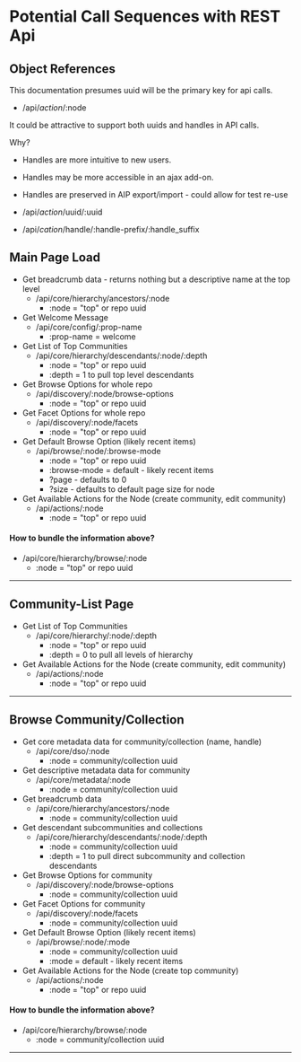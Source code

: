 # Potential Call Sequences with REST Api

## Object References
This documentation presumes uuid will be the primary key for api calls.

* /api/_action_/:node

It could be attractive to support both uuids and handles in API calls.

Why? 
* Handles are more intuitive to new users.  
* Handles may be more accessible in an ajax add-on.  
* Handles are preserved in AIP export/import - could allow for test re-use

* /api/_action_/uuid/:uuid
* /api/_cation_/handle/:handle-prefix/:handle_suffix

## Main Page Load
* Get breadcrumb data - returns nothing but a descriptive name at the top level
  * /api/core/hierarchy/ancestors/:node
    * :node = "top" or repo uuid  
* Get Welcome Message
  * /api/core/config/:prop-name
    * :prop-name = welcome
* Get List of Top Communities
  * /api/core/hierarchy/descendants/:node/:depth
    * :node = "top" or repo uuid
    * :depth = 1 to pull top level descendants
* Get Browse Options for whole repo
  * /api/discovery/:node/browse-options
    * :node = "top" or repo uuid
* Get Facet Options for whole repo
  * /api/discovery/:node/facets
    * :node = "top" or repo uuid
* Get Default Browse Option (likely recent items)
  * /api/browse/:node/:browse-mode
    * :node = "top" or repo uuid
    * :browse-mode = default - likely recent items
    * ?page - defaults to 0
    * ?size - defaults to default page size for node
* Get Available Actions for the Node (create community, edit community)
  * /api/actions/:node
    * :node = "top" or repo uuid

#### How to bundle the information above?
  * /api/core/hierarchy/browse/:node
    * :node = "top" or repo uuid

***  
  
## Community-List Page
* Get List of Top Communities
  * /api/core/hierarchy/:node/:depth
    * :node = "top" or repo uuid
    * :depth = 0 to pull all levels of hierarchy
* Get Available Actions for the Node (create community, edit community)
  * /api/actions/:node
    * :node = "top" or repo uuid

***  

## Browse Community/Collection
* Get core metadata data for community/collection (name, handle)
  * /api/core/dso/:node
    * :node = community/collection uuid
* Get descriptive metadata data for community
  * /api/core/metadata/:node
    * :node = community/collection uuid
* Get breadcrumb data
  * /api/core/hierarchy/ancestors/:node
    * :node = community/collection uuid
* Get descendant subcommunities and collections
  * /api/core/hierarchy/descendants/:node/:depth
    * :node = community/collection uuid
    * :depth = 1 to pull direct subcommunity and collection descendants
* Get Browse Options for community
  * /api/discovery/:node/browse-options
    * :node = community/collection uuid
* Get Facet Options for community
  * /api/discovery/:node/facets
    * :node = community/collection uuid
* Get Default Browse Option (likely recent items)
  * /api/browse/:node/:mode
    * :node = community/collection uuid
    * :mode = default - likely recent items
* Get Available Actions for the Node (create top community)
  * /api/actions/:node
    * :node = "top" or repo uuid

#### How to bundle the information above?
  * /api/core/hierarchy/browse/:node
    * :node = community/collection uuid

***  


